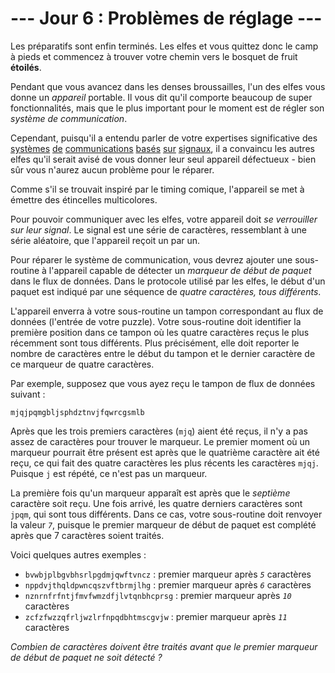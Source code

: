 # --- Jour 6 : Problèmes de réglage ---

Les préparatifs sont enfin terminés. Les elfes et vous quittez donc le camp à pieds et commencez à trouver votre chemin vers le bosquet de fruit **étoilés**.

Pendant que vous avancez dans les denses broussailles, l'un des elfes vous donne un *appareil* portable. Il vous dit qu'il comporte beaucoup de super fonctionnalités, mais que le plus important pour le moment est de régler son *système de communication*.

Cependant, puisqu'il a entendu parler de votre expertises significative des [systèmes](https://adventofcode.com/2016/day/6) [de](https://adventofcode.com/2016/day/25) [communications](https://adventofcode.com/2019/day/7) [basés](https://adventofcode.com/2019/day/9) [sur](https://adventofcode.com/2019/day/16) [signaux](https://adventofcode.com/2021/day/25), il a convaincu les autres elfes qu'il serait avisé de vous donner leur seul appareil défectueux - bien sûr vous n'aurez aucun problème pour le réparer.

Comme s'il se trouvait inspiré par le timing comique, l'appareil se met à émettre des étincelles multicolores.

Pour pouvoir communiquer avec les elfes, votre appareil doit *se verrouiller sur leur signal*. Le signal est une série de caractères, ressemblant à une série aléatoire, que l'appareil reçoit un par un.

Pour réparer le système de communication, vous devrez ajouter une sous-routine à l'appareil capable de détecter un *marqueur de début de paquet* dans le flux de données. Dans le protocole utilisé par les elfes, le début d'un paquet est indiqué par une séquence de *quatre caractères, tous différents*.

L'appareil enverra à votre sous-routine un tampon correspondant au flux de données (l'entrée de votre puzzle). Votre sous-routine doit identifier la première position dans ce tampon où les quatre caractères reçus le plus récemment sont tous différents. Plus précisément, elle doit reporter le nombre de caractères entre le début du tampon et le dernier caractère de ce marqueur de quatre caractères.

Par exemple, supposez que vous ayez reçu le tampon de flux de données suivant :

```datastream
mjqjpqmgbljsphdztnvjfqwrcgsmlb
```

Après que les trois premiers caractères (`mjq`) aient été reçus, il n'y a pas assez de caractères pour trouver le marqueur. Le premier moment où un marqueur pourrait être présent est après que le quatrième caractère ait été reçu, ce qui fait des quatre caractères les plus récents les caractères `mjqj`. Puisque `j` est répété, ce n'est pas un marqueur.

La première fois qu'un marqueur apparaît est après que le *septième* caractère soit reçu. Une fois arrivé, les quatre derniers caractères sont `jpqm`, qui sont tous différents. Dans ce cas, votre sous-routine doit renvoyer la valeur *`7`*, puisque le premier marqueur de début de paquet est complété après que 7 caractères soient traités.

Voici quelques autres exemples :

- `bvwbjplbgvbhsrlpgdmjqwftvncz` : premier marqueur après *`5`* caractères
- `nppdvjthqldpwncqszvftbrmjlhg` : premier marqueur après *`6`* caractères
- `nznrnfrfntjfmvfwmzdfjlvtqnbhcprsg` : premier marqueur après *`10`* caractères
- `zcfzfwzzqfrljwzlrfnpqdbhtmscgvjw` : premier marqueur après *`11`* caractères

*Combien de caractères doivent être traités avant que le premier marqueur de début de paquet ne soit détecté ?*
